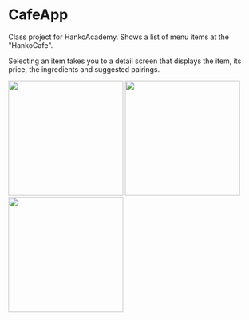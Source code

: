 # CafeApp

Class project for HankoAcademy. Shows a list of menu items at the "HankoCafe". 

Selecting an item takes you to a detail screen that displays the item, its price, the ingredients and suggested pairings.

<p float="center">
<img src="https://user-images.githubusercontent.com/22801309/204420863-d9967af8-cdd8-4ba5-86b0-646d06c55a09.png" width="230">
<img src="https://user-images.githubusercontent.com/22801309/204420914-fe0474ea-861e-485b-bc1f-9f759fd011bb.png" width="230">
<img src="https://user-images.githubusercontent.com/22801309/204420939-8d8eddb1-28ab-4a33-922f-88cadc176fa6.png" width="230">
</p>
